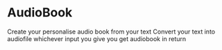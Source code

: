 # AudioBook
Create your personalise audio book from your text 
          Convert your text into audiofile 
          whichever input you give you get audiobook in return 
